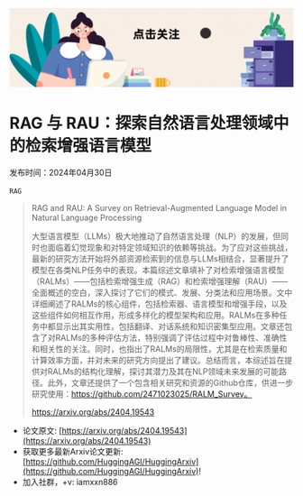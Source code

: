 ![](https://raw.githubusercontent.com/HuggingAGI/HuggingArxiv/main/imgs/follow2.gif)
# RAG 与 RAU：探索自然语言处理领域中的检索增强语言模型
发布时间：2024年04月30日

`RAG`
> RAG and RAU: A Survey on Retrieval-Augmented Language Model in Natural Language Processing
>
> 大型语言模型（LLMs）极大地推动了自然语言处理（NLP）的发展，但同时也面临着幻觉现象和对特定领域知识的依赖等挑战。为了应对这些挑战，最新的研究方法开始将外部资源检索到的信息与LLMs相结合，显著提升了模型在各类NLP任务中的表现。本篇综述文章填补了对检索增强语言模型（RALMs）——包括检索增强生成（RAG）和检索增强理解（RAU）——全面概述的空白，深入探讨了它们的模式、发展、分类法和应用场景。文中详细阐述了RALMs的核心组件，包括检索器、语言模型和增强手段，以及这些组件如何相互作用，形成多样化的模型架构和应用。RALMs在多种任务中都显示出其实用性，包括翻译、对话系统和知识密集型应用。文章还包含了对RALMs的多种评估方法，特别强调了评估过程中对鲁棒性、准确性和相关性的关注。同时，也指出了RALMs的局限性，尤其是在检索质量和计算效率方面，并对未来的研究方向提出了建议。总结而言，本综述旨在提供对RALMs的结构化理解，探讨其潜力及其在NLP领域未来发展的可能路径。此外，文章还提供了一个包含相关研究和资源的Github仓库，供进一步研究使用：https://github.com/2471023025/RALM_Survey。
>
> https://arxiv.org/abs/2404.19543



- 论文原文: [https://arxiv.org/abs/2404.19543](https://arxiv.org/abs/2404.19543)
- 获取更多最新Arxiv论文更新: [https://github.com/HuggingAGI/HuggingArxiv](https://github.com/HuggingAGI/HuggingArxiv)!
- 加入社群，+v: iamxxn886